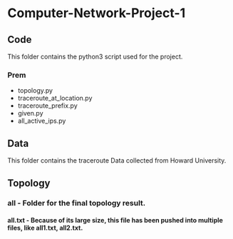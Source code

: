 # Computer-Network-Project-1

## Code
This folder contains the python3 script used for the project.
### Prem
* topology.py
* traceroute_at_location.py
* traceroute_prefix.py
*  given.py
*  all_active_ips.py

## Data
This folder contains the traceroute Data collected from Howard University.

## Topology
### all - Folder for the final topology result.
#### all.txt - Because of its large size, this file has been pushed into multiple files, like all1.txt, all2.txt.

